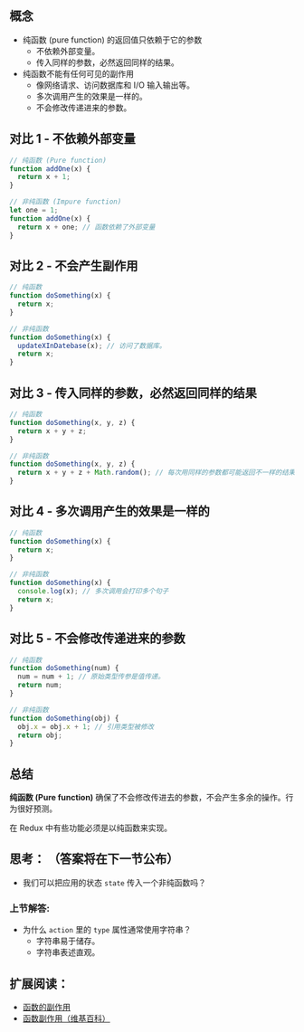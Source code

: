 <div class="dplayer-container">
  <div
    id="dplayer"
    class="dplayer"
    style="margin-bottom: 20px;"
    data-id="[03] 纯函数和非纯函数"
    data-video="http://o71w1wc99.bkt.clouddn.com/03.mp4"
    data-subtitle="http://o71w1wc99.bkt.clouddn.com/03.vtt?v0.0.1"
    data-cover="http://o71w1wc99.bkt.clouddn.com/03.jpg?v0.0.1"
  ></div>
</div>

<style>{% include "./css/dplayer.css" %}</style>
<script defer src="./js/DPlayer.min.js"></script>
<script defer src="./js/dplayer.js"></script>

## 概念

- 纯函数 (pure function) 的返回值只依赖于它的参数
  - 不依赖外部变量。
  - 传入同样的参数，必然返回同样的结果。
- 纯函数不能有任何可见的副作用
  - 像网络请求、访问数据库和 I/O 输入输出等。
  - 多次调用产生的效果是一样的。
  - 不会修改传递进来的参数。

## 对比 1 - 不依赖外部变量

```js
// 纯函数 (Pure function)
function addOne(x) {
  return x + 1;
}

// 非纯函数 (Impure function)
let one = 1;
function addOne(x) {
  return x + one; // 函数依赖了外部变量
}
```
## 对比 2 - 不会产生副作用

```js
// 纯函数
function doSomething(x) {
  return x;
}

// 非纯函数
function doSomething(x) {
  updateXInDatebase(x); // 访问了数据库。
  return x;
}
```

## 对比 3 - 传入同样的参数，必然返回同样的结果

```js
// 纯函数
function doSomething(x, y, z) {
  return x + y + z;
}

// 非纯函数
function doSomething(x, y, z) {
  return x + y + z + Math.random(); // 每次用同样的参数都可能返回不一样的结果
}
```

## 对比 4 - 多次调用产生的效果是一样的
```js
// 纯函数
function doSomething(x) {
  return x;
}

// 非纯函数
function doSomething(x) {
  console.log(x); // 多次调用会打印多个句子
  return x;
}
```

## 对比 5 - 不会修改传递进来的参数

```js
// 纯函数
function doSomething(num) {
  num = num + 1; // 原始类型传参是值传递。
  return num;
}

// 非纯函数 
function doSomething(obj) {
  obj.x = obj.x + 1; // 引用类型被修改
  return obj;
}
```

## 总结

**纯函数 (Pure function)** 确保了不会修改传进去的参数，不会产生多余的操作。行为很好预测。

在 Redux 中有些功能必须是以纯函数来实现。

## 思考： （答案将在下一节公布）

- 我们可以把应用的状态 `state` 传入一个非纯函数吗？

### 上节解答:

- 为什么 `action` 里的 `type` 属性通常使用字符串？
  - 字符串易于储存。
  - 字符串表述直观。

## 扩展阅读：

- [函数的副作用](http://www.cnblogs.com/snandy/archive/2011/08/14/2137898.html)
- [函数副作用（维基百科）](https://zh.wikipedia.org/wiki/%E5%87%BD%E6%95%B0%E5%89%AF%E4%BD%9C%E7%94%A8)
